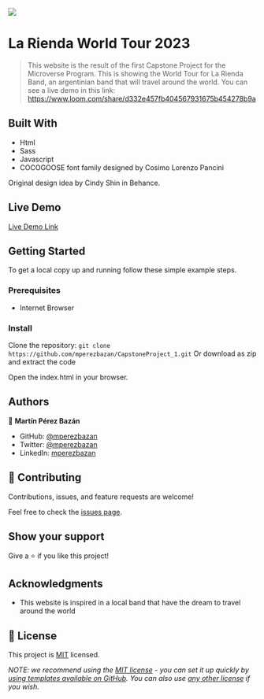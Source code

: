 ![](https://img.shields.io/badge/Microverse-blueviolet)

# La Rienda World Tour 2023

> This website is the result of the first Capstone Project for the Microverse Program.
> This is showing the World Tour for La Rienda Band, an argentinian band that will travel around the world.
> You can see a live demo in this link:
> https://www.loom.com/share/d332e457fb404567931675b454278b9a
> 

## Built With

- Html
- Sass
- Javascript
- COCOGOOSE font family designed by Cosimo Lorenzo Pancini 

Original design idea by Cindy Shin in Behance.

## Live Demo

[Live Demo Link](https://mperezbazan.github.io/CapstoneProject_1/)


## Getting Started

To get a local copy up and running follow these simple example steps.

### Prerequisites

- Internet Browser
### Install
Clone the repository:
`git clone https://github.com/mperezbazan/CapstoneProject_1.git`
Or download as zip and extract the code 

Open the index.html in your browser.

## Authors

👤 **Martín Pérez Bazán**

- GitHub: [@mperezbazan](https://github.com/mperezbazan)
- Twitter: [@mperezbazan](https://twitter.com/mperezbazan)
- LinkedIn: [mperezbazan](https://linkedin.com/in/mperezbazan)

## 🤝 Contributing

Contributions, issues, and feature requests are welcome!

Feel free to check the [issues page](../../issues/).

## Show your support

Give a ⭐️ if you like this project!

## Acknowledgments

- This website is inspired in a local band that have the dream to travel around the world

## 📝 License

This project is [MIT](./LICENSE) licensed.

_NOTE: we recommend using the [MIT license](https://choosealicense.com/licenses/mit/) - you can set it up quickly by [using templates available on GitHub](https://docs.github.com/en/communities/setting-up-your-project-for-healthy-contributions/adding-a-license-to-a-repository). You can also use [any other license](https://choosealicense.com/licenses/) if you wish._
